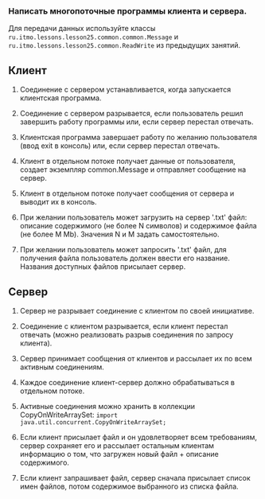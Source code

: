 ### Написать многопоточные программы клиента и сервера.

Для передачи данных используйте классы `ru.itmo.lessons.lesson25.common.common.Message`
и `ru.itmo.lessons.lesson25.common.ReadWrite` из предыдущих занятий.

## Клиент

1. Соединение с сервером устанавливается, когда запускается клиентская программа.
2. Соединение с сервером разрывается, если пользователь решил завершить работу программы или, если сервер перестал
   отвечать.
3. Клиентская программа завершает работу по желанию пользователя (ввод exit в консоль) или, если сервер перестал
   отвечать.
4. Клиент в отдельном потоке получает данные от пользователя, создает экземпляр common.Message и отправляет сообщение на
   сервер.
5. Клиент в отдельном потоке получает сообщения от сервера и выводит их в консоль.


6. При желании пользователь может загрузить на сервер '.txt' файл: описание содержимого (не более N символов) и
   содержимое файла (не более M Mb). Значения N и M задать самостоятельно.
7. При желании пользователь может запросить '.txt' файл, для получения файла пользователь должен ввести его название.
   Названия доступных файлов присылает сервер.

## Сервер

1. Сервер не разрывает соединение с клиентом по своей инициативе.
2. Соединение с клиентом разрывается, если клиент перестал отвечать (можно реализовать разрыв соединения по запросу
   клиента).
3. Сервер принимает сообщения от клиентов и рассылает их по всем активным соединениям.
4. Каждое соединение клиент-сервер должно обрабатываться в отдельном потоке.
5. Активные соединения можно хранить в коллекции CopyOnWriteArraySet: `import java.util.concurrent.CopyOnWriteArraySet;`

6. Если клиент присылает файл и он удовлетворяет всем требованиям, сервер сохраняет его и рассылает остальным клиентам
   информацию о том, что загружен новый файл + описание содержимого.
7. Если клиент запрашивает файл, сервер сначала присылает список имен файлов, потом содержимое выбранного из списка
   файла.
